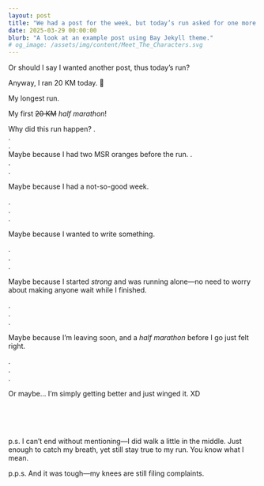 ```yaml
---
layout: post
title: "We had a post for the week, but today’s run asked for one more."
date: 2025-03-29 00:00:00
blurb: "A look at an example post using Bay Jekyll theme."
# og_image: /assets/img/content/Meet_The_Characters.svg
---
```


Or should I say I wanted another post, thus today’s run?

Anyway, I ran 20 KM today. 🌼

My longest run.

My first <strike>20 KM</strike> <i>half marathon</i>!

Why did this run happen?
. <br/>
. <br/>
. <br/>
Maybe because I had two MSR oranges before the run.
. <br/>
. <br/>
. <br/>

Maybe because I had a not-so-good week.

. <br/>
. <br/>
. <br/>

Maybe because I wanted to write something.

. <br/>
. <br/>
. <br/>

Maybe because I started <i>strong</i> and was running alone—no need to worry about making anyone wait while I finished.

. <br/>
. <br/>
. <br/>

Maybe because I’m leaving soon, and a <i>half marathon</i> before I go just felt right.

. <br/>
. <br/>
. <br/>

Or maybe...
I’m simply getting better and just winged it. XD

<br/>
<br/>
<br/>

p.s. I can’t end without mentioning—I did walk a little in the middle. Just enough to catch my breath, yet still stay true to my run. You know what I mean.

p.p.s. And it was tough—my knees are still filing complaints.

